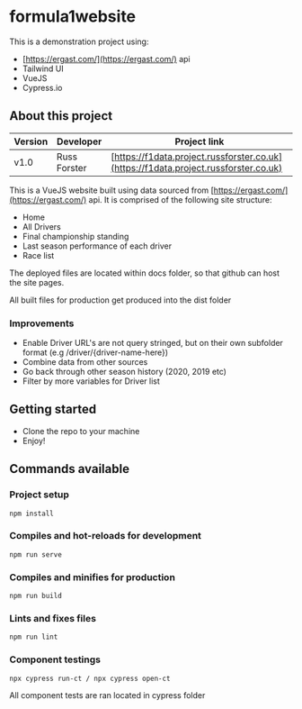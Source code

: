 # formula1website
This is a demonstration project using: 

- [https://ergast.com/](https://ergast.com/) api
- Tailwind UI
- VueJS
- Cypress.io

## About this project
| Version | Developer | Project link 
|--|--|--|
| v1.0 | Russ Forster | [https://f1data.project.russforster.co.uk](https://f1data.project.russforster.co.uk)
This is a VueJS website built using data sourced from [https://ergast.com/](https://ergast.com/) api. It is comprised of the following site structure:

- Home
- All Drivers
- Final championship standing
- Last season performance of each driver
- Race list

The deployed files are located within docs folder, so that github can host the site pages.

All built files for production get produced into the dist folder


### Improvements

- Enable Driver URL's are not query stringed, but on their own subfolder format (e.g /driver/{driver-name-here})
- Combine data from other sources
- Go back through other season history (2020, 2019 etc)
- Filter by more variables for Driver list

## Getting started

- Clone the repo to your machine
- Enjoy!

## Commands available

### Project setup
```
npm install
```

### Compiles and hot-reloads for development
```
npm run serve
```

### Compiles and minifies for production
```
npm run build
```

### Lints and fixes files
```
npm run lint
```

### Component testings
```
npx cypress run-ct / npx cypress open-ct
```
All component tests are ran located in cypress folder
